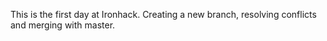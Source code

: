 This is the first day at Ironhack. Creating a new branch, resolving conflicts and merging with master.

